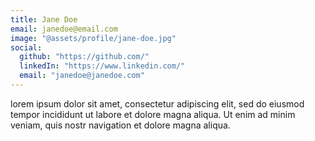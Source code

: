 ```yaml
---
title: Jane Doe
email: janedoe@email.com
image: "@assets/profile/jane-doe.jpg"
social:
  github: "https://github.com/"
  linkedIn: "https://www.linkedin.com/"
  email: "janedoe@janedoe.com"
---
```


lorem ipsum dolor sit amet, consectetur adipiscing elit, sed do eiusmod tempor incididunt ut labore et dolore magna aliqua. Ut enim ad minim veniam, quis nostr navigation et dolore magna aliqua.
